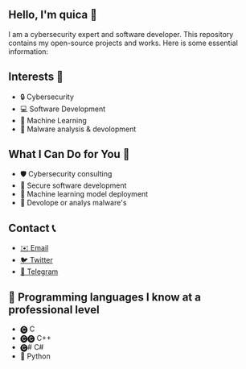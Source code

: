 ## Hello, I'm quica 👋

I am a cybersecurity expert and software developer. This repository contains my open-source projects and works. Here is some essential information:

## Interests 🌟

- 🔒 Cybersecurity
- 💻 Software Development
- 🤖 Machine Learning
- 🦠 Malware analysis & devolopment

## What I Can Do for You 💼

- 🛡️ Cybersecurity consulting
- 🔐 Secure software development
- 🤖 Machine learning model deployment 
- 🦠 Devolope or analys malware's

## Contact 📞

- [✉️ Email](mailto:quicaxdcontact@gmail.com)
- [🐦 Twitter](https://twitter.com/quicaxdd)
- [📢 Telegram](https://t.me/quicaxd)

## 🚀 Programming languages ​​I know at a professional level

- 🅒 C
- 🅒🅒 C++
- 🅒# C#
- 🐍 Python
